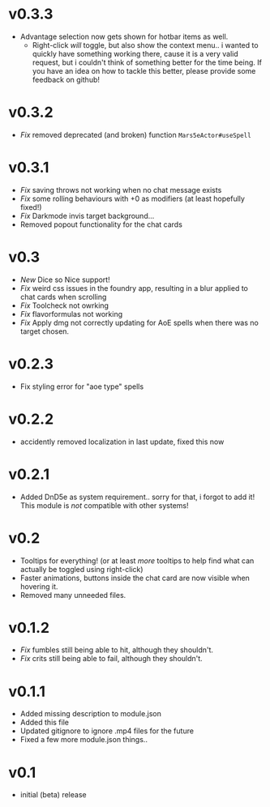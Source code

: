 # v0.3.3

- Advantage selection now gets shown for hotbar items as well.
  - Right-click *will* toggle, but also show the context menu.. i wanted to quickly have something working there, cause it is a very valid request, but i couldn't think of something better for the time being. If you have an idea on how to tackle this better, please provide some feedback on github!

# v0.3.2

- *Fix* removed deprecated (and broken) function ``Mars5eActor#useSpell``

# v0.3.1

- *Fix* saving throws not working when no chat message exists
- *Fix* some rolling behaviours with +0 as modifiers (at least hopefully fixed!)
- *Fix* Darkmode invis target background...
- Removed popout functionality for the chat cards

# v0.3

- *New* Dice so Nice support!
- *Fix* weird css issues in the foundry app, resulting in a blur applied to chat cards when scrolling
- *Fix* Toolcheck not owrking
- *Fix* flavorformulas not working
- *Fix* Apply dmg not correctly updating for AoE spells when there was no target chosen.

# v0.2.3

- Fix styling error for "aoe type" spells

# v0.2.2

- accidently removed localization in last update, fixed this now

# v0.2.1

- Added DnD5e as system requirement.. sorry for that, i forgot to add it! This module is *not* compatible with other systems! 

# v0.2

- Tooltips for everything! (or at least *more* tooltips to help find what can actually be toggled using right-click)
- Faster animations, buttons inside the chat card are now visible when hovering it.
- Removed many unneeded files.

# v0.1.2

- *Fix* fumbles still being able to hit, although they shouldn't.
- *Fix* crits still being able to fail, although they shouldn't.

# v0.1.1

- Added missing description to module.json
- Added this file
- Updated gitignore to ignore .mp4 files for the future
- Fixed a few more module.json things..

# v0.1

- initial (beta) release